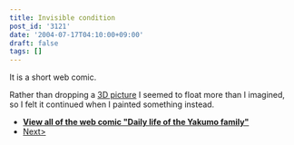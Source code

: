 ```yaml
---
title: Invisible condition
post_id: '3121'
date: '2004-07-17T04:10:00+09:00'
draft: false
tags: []
---
```


It is a short web comic.

Rather than dropping a [3D picture](/3120) I seemed to float more than I imagined, so I felt it continued when I painted something instead.

*   **[View all of the web comic "Daily life of the Yakumo family"](/tag/yakumo-family?order=ASC)**
*   [Next>](/3122)